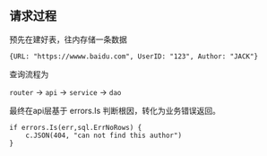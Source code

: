## 请求过程
预先在建好表，往内存储一条数据
```
{URL: "https://wwww.baidu.com", UserID: "123", Author: "JACK"}
```
查询流程为

`router` -> `api` -> `service` -> `dao`

最终在api层基于 errors.Is 判断根因，转化为业务错误返回。
```
if errors.Is(err,sql.ErrNoRows) {
	c.JSON(404, "can not find this author")
}
```




